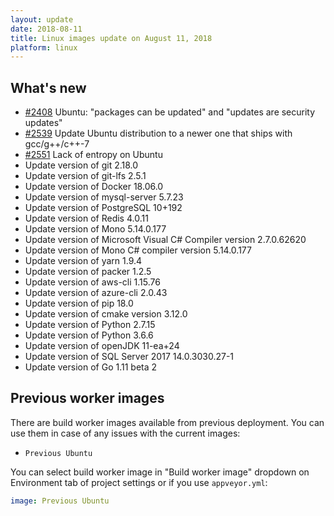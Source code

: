 ```yaml
---
layout: update
date: 2018-08-11
title: Linux images update on August 11, 2018
platform: linux
---
```


## What's new


* [#2408](https://github.com/appveyor/ci/issues/2408) Ubuntu: "packages can be updated" and "updates are security updates"
* [#2539](https://github.com/appveyor/ci/issues/2539) Update Ubuntu distribution to a newer one that ships with gcc/g++/c++-7
* [#2551](https://github.com/appveyor/ci/issues/2551) Lack of entropy on Ubuntu
* Update version of git 2.18.0
* Update version of git-lfs 2.5.1
* Update version of Docker 18.06.0
* Update version of mysql-server 5.7.23
* Update version of PostgreSQL 10+192
* Update version of Redis 4.0.11
* Update version of Mono 5.14.0.177
* Update version of Microsoft Visual C# Compiler version 2.7.0.62620
* Update version of Mono C# compiler version 5.14.0.177
* Update version of yarn 1.9.4
* Update version of packer 1.2.5
* Update version of aws-cli 1.15.76
* Update version of azure-cli 2.0.43
* Update version of pip 18.0
* Update version of cmake version 3.12.0
* Update version of Python 2.7.15
* Update version of Python 3.6.6
* Update version of openJDK 11-ea+24
* Update version of SQL Server 2017 14.0.3030.27-1
* Update version of Go 1.11 beta 2

## Previous worker images

There are build worker images available from previous deployment. You can use them in case of any issues with the current images:

* `Previous Ubuntu`

You can select build worker image in "Build worker image" dropdown on Environment tab of project settings or if you use `appveyor.yml`:

```yaml
image: Previous Ubuntu
```